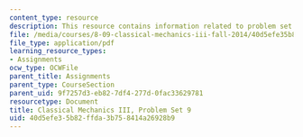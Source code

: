 ```yaml
---
content_type: resource
description: This resource contains information related to problem set 9.
file: /media/courses/8-09-classical-mechanics-iii-fall-2014/40d5efe35b82ffda3b758414a26928b9_MIT8_09F14_pset9.pdf
file_type: application/pdf
learning_resource_types:
- Assignments
ocw_type: OCWFile
parent_title: Assignments
parent_type: CourseSection
parent_uid: 9f7257d3-eb82-7df4-277d-0fac33629781
resourcetype: Document
title: Classical Mechanics III, Problem Set 9
uid: 40d5efe3-5b82-ffda-3b75-8414a26928b9
---
```

